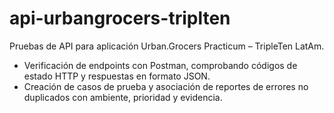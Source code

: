 # api-urbangrocers-triplten
Pruebas de API para aplicación Urban.Grocers
Practicum – TripleTen LatAm.
- Verificación de endpoints con Postman, comprobando códigos de estado HTTP y respuestas en formato JSON.
- Creación de casos de prueba y asociación de reportes de errores no duplicados con ambiente, prioridad y evidencia.
